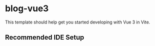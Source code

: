 # blog-vue3

This template should help get you started developing with Vue 3 in Vite.

## Recommended IDE Setup
